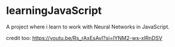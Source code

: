 # learningJavaScript

A project where i learn to work with Neural Networks in JavaScript.

credit too:
https://youtu.be/Rs_rAxEsAvI?si=IYNM2-ws-xIRnDSV
